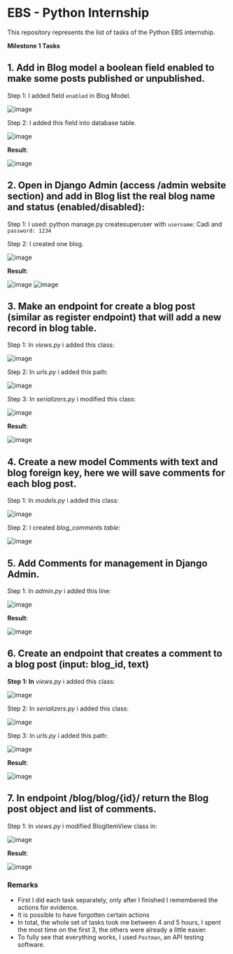 # EBS - Python Internship
 This repository represents the list of tasks of the Python EBS internship.


**Milestone 1 Tasks** 

## 1. Add in Blog model a boolean field **enabled** to make some posts published or unpublished. 

Step 1: I added field `enabled` in Blog Model.

![image](https://i.imgur.com/wsZTGN8.png)

Step 2: I added this field into database table.

![image](https://i.imgur.com/pPfzanN.png)

**Result**:  

![image](https://i.imgur.com/EjP13LA.png)


## 2. Open in Django Admin (access /admin website section) and add in Blog list the real blog name and status (enabled/disabled): 

Step 1: I used:  python manage.py createsuperuser  with `username`: Cadi and `password: 1234`

Step 2: I created one blog.

![image](https://i.imgur.com/Y1aDf6F.png)

**Result**: 

![image](https://i.imgur.com/okx9Zw1.png)
![image](https://i.imgur.com/WrqvPBO.png)


## 3. Make an endpoint for create a blog post (similar as register endpoint) that will add a new record in blog table. 

Step 1: In *views.py* i added this class: 

![image](https://i.imgur.com/S5900xr.png)

Step 2: In *urls.py* i added this path: 

![image](https://i.imgur.com/ip5myk0.png)

Step 3: In *serializers.py* i modified this class: 

![image](https://i.imgur.com/vvFAc3t.png)

**Result**:

![image](https://i.imgur.com/yvE9QBX.png)


## 4. Create a new model **Comments** with **text** and **blog** foreign key, here we will save comments for each blog post. 

Step 1: In *models.py* i added this class: 

![image](https://i.imgur.com/0p0Y5Gv.png)

Step 2: I created *blog_comments table:* 

![image](https://i.imgur.com/jTMmhEo.png)


## 5. Add Comments for management in Django Admin. 

Step 1: In *admin.py* i added this line: 

![image](https://i.imgur.com/H2Vlsj7.png)

**Result**:

![image](https://i.imgur.com/XdQCwmr.png)


## 6. Create an endpoint that creates a comment to a blog post (**input: blog_id, text**) 

**Step 1: In** *views.py* i added this class: 

![image](https://i.imgur.com/3vkEBAa.png)


Step 2: In *serializers.py* i added this class: 

![image](https://i.imgur.com/dfmJapL.png)


Step 3: In *urls.py* i added this path:  

![image](https://i.imgur.com/jYaNMUT.png)


**Result**:

![image](https://i.imgur.com/N7jRvjB.png)


## 7. In endpoint **/blog/blog/{id}/** return the Blog post object and list of comments. 

Step 1: In *views.py* i modified BlogItemView class in: 

![image](https://i.imgur.com/IEjeaH9.png)

**Result**:

![image](https://i.imgur.com/MpqfYtz.png)


### Remarks
- First I did each task separately, only after I finished I remembered the actions for evidence.
- It is possible to have forgotten certain actions
- In total, the whole set of tasks took me between 4 and 5 hours, I spent the most time on the first 3, the others were already a little easier.
- To fully see that everything works, I used `Postman`, an API testing software.
